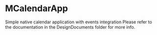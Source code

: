 # MCalendarApp
Simple native calendar application with events integration
Please refer to the documentation in the DesignDocuments folder for more info.
